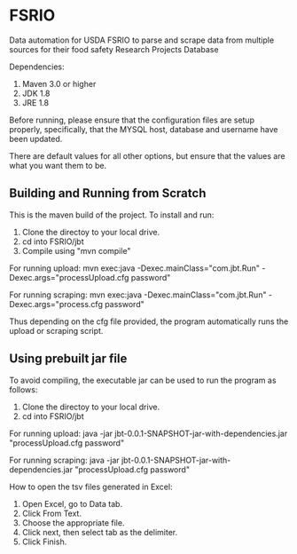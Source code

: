 # FSRIO
Data automation for USDA FSRIO to parse and scrape data from multiple sources for their food safety Research Projects Database

Dependencies:  
1. Maven 3.0 or higher  
2. JDK 1.8  
3. JRE 1.8  

Before running, please ensure that the configuration files are setup properly, specifically, that the MYSQL host, database and username have been updated.  

There are default values for all other options, but ensure that the values are what you want them to be.  

## Building and Running from Scratch

This is the maven build of the project. To install and run:

1. Clone the directoy to your  local drive.
2. cd into FSRIO/jbt
3. Compile using "mvn compile"



For running upload:
	mvn exec:java -Dexec.mainClass="com.jbt.Run" -Dexec.args="processUpload.cfg password"

For running scraping: 
 	mvn exec:java -Dexec.mainClass="com.jbt.Run" -Dexec.args="process.cfg password"

Thus depending on the cfg file provided, the program automatically runs the upload or scraping script.


## Using prebuilt jar file

To avoid compiling, the executable jar can be used to run the program as follows:  
1. Clone the directoy to your  local drive.  
2. cd into FSRIO/jbt  


For running upload:
	java -jar jbt-0.0.1-SNAPSHOT-jar-with-dependencies.jar "processUpload.cfg password"

For running scraping: 
 	java -jar jbt-0.0.1-SNAPSHOT-jar-with-dependencies.jar "processUpload.cfg password"

How to open the tsv files generated in Excel:  
1. Open Excel, go to Data tab.  
2. Click From Text.  
3. Choose the appropriate file.  
4. Click next, then select tab as the delimiter.
5. Click Finish.
